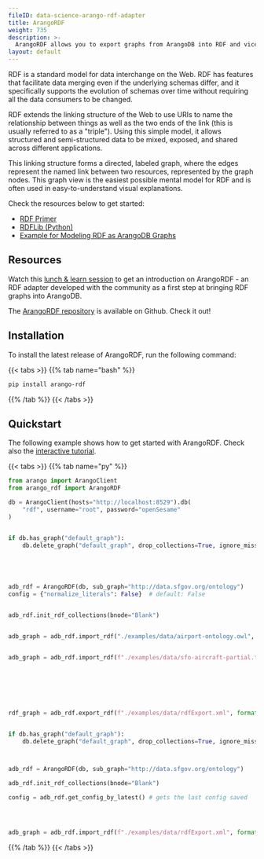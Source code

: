```yaml
---
fileID: data-science-arango-rdf-adapter
title: ArangoRDF
weight: 735
description: >- 
  ArangoRDF allows you to export graphs from ArangoDB into RDF and vice-versa
layout: default
---
```

RDF is a standard model for data interchange on the Web. RDF has features that
facilitate data merging even if the underlying schemas differ, and it
specifically supports the evolution of schemas over time without requiring all
the data consumers to be changed.

RDF extends the linking structure of the Web to use URIs to name the relationship
between things as well as the two ends of the link (this is usually referred to
as a "triple"). Using this simple model, it allows structured and semi-structured
data to be mixed, exposed, and shared across different applications.

This linking structure forms a directed, labeled graph, where the edges represent
the named link between two resources, represented by the graph nodes. This graph
view is the easiest possible mental model for RDF and is often used in
easy-to-understand visual explanations.

Check the resources below to get started:

- [RDF Primer](https://www.w3.org/TR/rdf11-concepts/)
- [RDFLib (Python)](https://pypi.org/project/rdflib/)
- [Example for Modeling RDF as ArangoDB Graphs](data-modeling-graphs-from-rdf)

## Resources

Watch this
[lunch & learn session](https://www.arangodb.com/resources/lunch-sessions/graph-beyond-lunch-break-2-11-arangordf/) to get an
introduction on ArangoRDF - an RDF adapter developed with the community
as a first step at bringing RDF graphs into ArangoDB.

The [ArangoRDF repository](https://github.com/ArangoDB-Community/ArangoRDF)
is available on Github. Check it out!

## Installation

To install the latest release of ArangoRDF,
run the following command:

{{< tabs >}}
{{% tab name="bash" %}}
```bash
pip install arango-rdf
```
{{% /tab %}}
{{< /tabs >}}

## Quickstart

The following example shows how to get started with ArangoRDF.
Check also the 
[interactive tutorial](https://colab.research.google.com/github/ArangoDB-Community/ArangoRDF/blob/main/examples/ArangoRDF.ipynb).

{{< tabs >}}
{{% tab name="py" %}}
```py
from arango import ArangoClient
from arango_rdf import ArangoRDF

db = ArangoClient(hosts="http://localhost:8529").db(
    "rdf", username="root", password="openSesame"
)


if db.has_graph("default_graph"):
    db.delete_graph("default_graph", drop_collections=True, ignore_missing=True)





adb_rdf = ArangoRDF(db, sub_graph="http://data.sfgov.org/ontology") 
config = {"normalize_literals": False}  # default: False


adb_rdf.init_rdf_collections(bnode="Blank")


adb_graph = adb_rdf.import_rdf("./examples/data/airport-ontology.owl", format="xml", config=config, save_config=True)


adb_graph = adb_rdf.import_rdf(f"./examples/data/sfo-aircraft-partial.ttl", format="ttl", config=config, save_config=True)







rdf_graph = adb_rdf.export_rdf(f"./examples/data/rdfExport.xml", format="xml")


if db.has_graph("default_graph"):
    db.delete_graph("default_graph", drop_collections=True, ignore_missing=True)



adb_rdf = ArangoRDF(db, sub_graph="http://data.sfgov.org/ontology")

adb_rdf.init_rdf_collections(bnode="Blank")

config = adb_rdf.get_config_by_latest() # gets the last config saved




adb_graph = adb_rdf.import_rdf(f"./examples/data/rdfExport.xml", format="xml", config=config)
```
{{% /tab %}}
{{< /tabs >}}